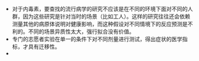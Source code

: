 - 对于内毒素，要查找的流行病学的研究不应该是在不同的环境下面对不同的人群，因为这些研究是针对当时的场景（比如工人）。这样的研究往往还会依赖测量其他的病原体说明对健康影响，而这种假设对不同情境下的反应预测是不利的。不同的场景异质性太大，强行拟合没有价值。
- 专门的志愿者实验在单一的条件下对不同剂量进行测试，得出症状的医学指标，才具有迁移性。
-
